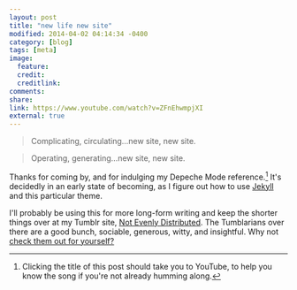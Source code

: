 ```yaml
---
layout: post
title: "new life new site"
modified: 2014-04-02 04:14:34 -0400
category: [blog]
tags: [meta]
image:
  feature: 
  credit: 
  creditlink: 
comments: 
share: 
link: https://www.youtube.com/watch?v=ZFnEhwmpjXI 
external: true
---
```



> Complicating, circulating…new site, new site.  

> Operating, generating…new site, new site.    

Thanks for coming by, and for indulging my Depeche Mode reference.[^nl] It's decidedly in an early state of becoming, as I figure out how to use [Jekyll](jekyllrb.com) and this particular theme.  

I'll probably be using this for more long-form writing and keep the shorter things over at my Tumblr site, [Not Evenly Distributed](http://not-evenly-distributed.tumblr.com). The Tumblarians over there are a good bunch, sociable, generous, witty, and insightful. Why not [check them out for yourself?](http://thelifeguardlibrarian.tumblr.com/tumblarians)   

[^nl]: Clicking the title of this post should take you to YouTube, to help you know the song if you're not already humming along. 
